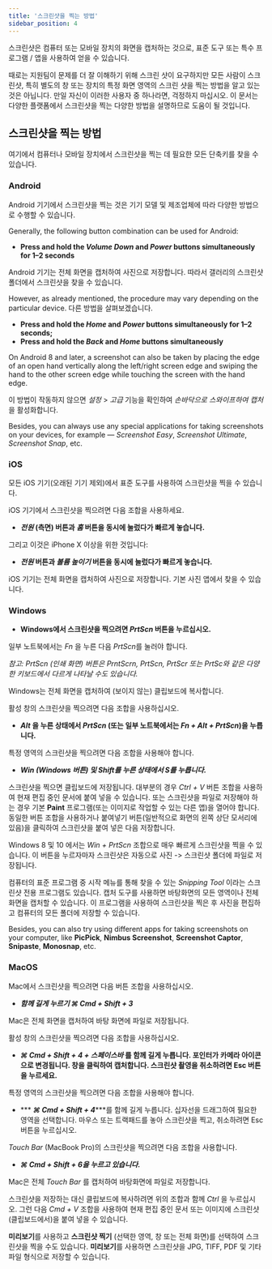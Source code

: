 ```yaml
---
title: '스크린샷을 찍는 방법'
sidebar_position: 4
---
```


스크린샷은 컴퓨터 또는 모바일 장치의 화면을 캡처하는 것으로, 표준 도구 또는 특수 프로그램 / 앱을 사용하여 얻을 수 있습니다.

때로는 지원팀이 문제를 더 잘 이해하기 위해 스크린 샷이 요구하지만 모든 사람이 스크린샷, 특히 별도의 창 또는 장치의 특정 화면 영역의 스크린 샷을 찍는 방법을 알고 있는 것은 아닙니다. 만일 자신이 이러한 사용자 중 하나라면, 걱정하지 마십시오. 이 문서는 다양한 플랫폼에서 스크린샷을 찍는 다양한 방법을 설명하므로 도움이 될 것입니다.

## 스크린샷을 찍는 방법

여기에서 컴퓨터나 모바일 장치에서 스크린샷을 찍는 데 필요한 모든 단축키를 찾을 수 있습니다.

### Android

Android 기기에서 스크린샷을 찍는 것은 기기 모델 및 제조업체에 따라 다양한 방법으로 수행할 수 있습니다.

Generally, the following button combination can be used for Android:

+ **Press and hold the *Volume Down* and *Power* buttons simultaneously for 1–2 seconds**

Android 기기는 전체 화면을 캡처하여 사진으로 저장합니다. 따라서 갤러리의 스크린샷 폴더에서 스크린샷을 찾을 수 있습니다.

However, as already mentioned, the procedure may vary depending on the particular device. 다른 방법을 살펴보겠습니다.

+ **Press and hold the *Home* and *Power* buttons simultaneously for 1–2 seconds;**
+ **Press and hold the *Back* and *Home* buttons simultaneously**

On Android 8 and later, a screenshot can also be taken by placing the edge of an open hand vertically along the left/right screen edge and swiping the hand to the other screen edge while touching the screen with the hand edge.

이 방법이 작동하지 않으면 *설정* > *고급* 기능을 확인하여 *손바닥으로 스와이프하여 캡처*을 활성화합니다.

Besides, you can always use any special applications for taking screenshots on your devices, for example — *Screenshot Easy*, *Screenshot Ultimate*, *Screenshot Snap*, etc.

### iOS

모든 iOS 기기(오래된 기기 제외)에서 표준 도구를 사용하여 스크린샷을 찍을 수 있습니다.

iOS 기기에서 스크린샷을 찍으려면 다음 조합을 사용하세요.

+ ***전원* (측면) 버튼과 *홈* 버튼을 동시에 눌렀다가 빠르게 놓습니다.**

그리고 이것은 iPhone X 이상을 위한 것입니다:

+ ***전원* 버튼과 *볼륨 높이기* 버튼을 동시에 눌렀다가 빠르게 놓습니다.**

iOS 기기는 전체 화면을 캡처하여 사진으로 저장합니다. 기본 사진 앱에서 찾을 수 있습니다.

### Windows

+ **Windows에서 스크린샷을 찍으려면 *PrtScn* 버튼을 누르십시오.**

일부 노트북에서는 *Fn* 을 누른 다음 *PrtScn*를 눌러야 합니다.

*참고: PrtScn (인쇄 화면) 버튼은 PrntScrn, PrtScn, PrtScr 또는 PrtSc와 같은 다양한 키보드에서 다르게 나타날 수도 있습니다.*

Windows는 전체 화면을 캡처하여 (보이지 않는) 클립보드에 복사합니다.

활성 창의 스크린샷을 찍으려면 다음 조합을 사용하십시오.

+ ***Alt* 을 누른 상태에서 *PrtScn* (또는 일부 노트북에서는 *Fn + Alt + PrtScn*)을 누릅니다.**

특정 영역의 스크린샷을 찍으려면 다음 조합을 사용해야 합니다.

+ ****Win* (Windows 버튼) 및 *Shift*를 누른 상태에서 ***S***를 누릅니다.***

스크린샷을 찍으면 클립보드에 저장됩니다. 대부분의 경우 *Ctrl + V* 버튼 조합을 사용하여 현재 편집 중인 문서에 붙여 넣을 수 있습니다. 또는 스크린샷을 파일로 저장해야 하는 경우 기본 **Paint** 프로그램(또는 이미지로 작업할 수 있는 다른 앱)을 열어야 합니다. 동일한 버튼 조합을 사용하거나 붙여넣기 버튼(일반적으로 화면의 왼쪽 상단 모서리에 있음)을 클릭하여 스크린샷을 붙여 넣은 다음 저장합니다.

Windows 8 및 10 에서는 *Win + PrtScn* 조합으로 매우 빠르게 스크린샷을 찍을 수 있습니다. 이 버튼을 누르자마자 스크린샷은 자동으로 사진 -> 스크린샷 폴더에 파일로 저장됩니다.

컴퓨터의 표준 프로그램 중 시작 메뉴를 통해 찾을 수 있는 *Snipping Tool* 이라는 스크린샷 전용 프로그램도 있습니다. 캡처 도구를 사용하면 바탕화면의 모든 영역이나 전체화면을 캡처할 수 있습니다. 이 프로그램을 사용하여 스크린샷을 찍은 후 사진을 편집하고 컴퓨터의 모든 폴더에 저장할 수 있습니다.

Besides, you can also try using different apps for taking screenshots on your computer, like **PicPick**, **Nimbus Screenshot**, **Screenshot Captor**, **Snipaste**, **Monosnap**, etc.

### MacOS

Mac에서 스크린샷을 찍으려면 다음 버튼 조합을 사용하십시오.

+ ***함께 길게 누르기 ***⌘ Cmd + Shift + 3******

Mac은 전체 화면을 캡처하여 바탕 화면에 파일로 저장됩니다.

활성 창의 스크린샷을 찍으려면 다음 조합을 사용하십시오.

+ ***⌘ Cmd + Shift + 4 + 스페이스바* 를 함께 길게 누릅니다.  포인터가 카메라 아이콘으로 변경됩니다. 창을 클릭하여 캡처합니다. 스크린샷 촬영을 취소하려면 Esc 버튼을 누르세요.**

특정 영역의 스크린샷을 찍으려면 다음 조합을 사용해야 합니다.

+ *** ***⌘ Cmd + Shift + 4******를 함께 길게 누릅니다. 십자선을 드래그하여 필요한 영역을 선택합니다. 마우스 또는 트랙패드를 놓아 스크린샷을 찍고, 취소하려면 Esc 버튼을 누르십시오.

*Touch Bar* (MacBook Pro)의 스크린샷을 찍으려면 다음 조합을 사용합니다.

+ ******⌘ Cmd + Shift + 6***을 누르고 있습니다.***

Mac은 전체 *Touch Bar* 를 캡처하여 바탕화면에 파일로 저장합니다.

스크린샷을 저장하는 대신 클립보드에 복사하려면 위의 조합과 함께 *Ctrl* 을 누르십시오. 그런 다음 *Cmd + V* 조합을 사용하여 현재 편집 중인 문서 또는 이미지에 스크린샷(클립보드에서)을 붙여 넣을 수 있습니다.

**미리보기**를 사용하고 **스크린샷 찍기** (선택한 영역, 창 또는 전체 화면)를 선택하여 스크린샷을 찍을 수도 있습니다. **미리보기**를 사용하면 스크린샷을 JPG, TIFF, PDF 및 기타 파일 형식으로 저장할 수 있습니다.
